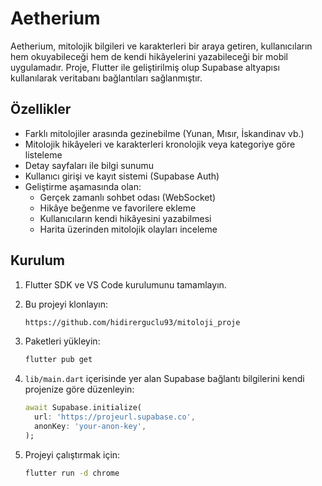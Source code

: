 # Aetherium

Aetherium, mitolojik bilgileri ve karakterleri bir araya getiren, kullanıcıların hem okuyabileceği hem de kendi hikâyelerini yazabileceği bir mobil uygulamadır. Proje, Flutter ile geliştirilmiş olup Supabase altyapısı kullanılarak veritabanı bağlantıları sağlanmıştır.

## Özellikler

- Farklı mitolojiler arasında gezinebilme (Yunan, Mısır, İskandinav vb.)
- Mitolojik hikâyeleri ve karakterleri kronolojik veya kategoriye göre listeleme
- Detay sayfaları ile bilgi sunumu
- Kullanıcı girişi ve kayıt sistemi (Supabase Auth)
- Geliştirme aşamasında olan:
  - Gerçek zamanlı sohbet odası (WebSocket)
  - Hikâye beğenme ve favorilere ekleme
  - Kullanıcıların kendi hikâyesini yazabilmesi
  - Harita üzerinden mitolojik olayları inceleme

## Kurulum

1. Flutter SDK ve VS Code kurulumunu tamamlayın.
2. Bu projeyi klonlayın:

   ```bash
   https://github.com/hidirerguclu93/mitoloji_proje
   ```

3. Paketleri yükleyin:

   ```bash
   flutter pub get
   ```

4. `lib/main.dart` içerisinde yer alan Supabase bağlantı bilgilerini kendi projenize göre düzenleyin:

   ```dart
   await Supabase.initialize(
     url: 'https://projeurl.supabase.co',
     anonKey: 'your-anon-key',
   );
   ```

5. Projeyi çalıştırmak için:

   ```bash
   flutter run -d chrome
   ```
